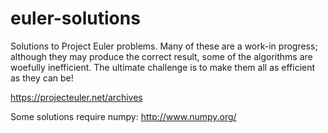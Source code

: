 # euler-solutions
Solutions to Project Euler problems. Many of these are a work-in progress; although they may produce the correct result, some of the algorithms are woefully inefficient. The ultimate challenge is to make them all as efficient as they can be!

https://projecteuler.net/archives

Some solutions require numpy: http://www.numpy.org/
